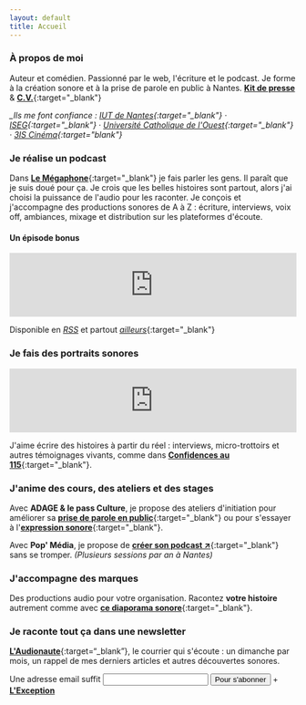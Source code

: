 ```yaml
---
layout: default
title: Accueil
---
```


### À propos de moi

Auteur et comédien. Passionné par le web, l'écriture et le podcast. Je forme à la création sonore et à la prise de parole en public à Nantes. [**Kit de presse**](https://share.dimitriregnier.net/download.zip) & [**C.V.**](https://www.doyoubuzz.com/dimitri-regnier){:target="_blank"}

<cite>_Ils me font confiance : [IUT de Nantes](https://iutnantes.univ-nantes.fr/){:target="_blank"} · [ISEG](https://www.iseg.fr/ecole-communication-nantes/){:target="_blank"} · [Université Catholique de l'Ouest](https://nantes.uco.fr/fr){:target="_blank"} · [3IS Cinéma](https://www.3is-education.fr/campus/ecole-cinema-son-nantes){:target="_blank"}_</cite>

### Je réalise un podcast

Dans [**Le Mégaphone**](https://podcast.dimitriregnier.net/@lemegaphone){:target="_blank"} je fais parler les gens. Il paraît que je suis doué pour ça. Je crois que les belles histoires sont partout, alors j'ai choisi la puissance de l'audio pour les raconter. Je conçois et j'accompagne des productions sonores de A à Z : écriture, interviews, voix off, ambiances, mixage et distribution sur les plateformes d'écoute.

#### Un épisode bonus

<iframe width="100%" height="112" frameborder="0" scrolling="no" style="width: 100%; height: 112px; overflow: hidden;" src="https://podcast.dimitriregnier.net/@lemegaphone/episodes/rencontre-publique/embed/dark"></iframe>

Disponible en [*RSS*](https://podcast.dimitriregnier.net/@lemegaphone/feed.xml) et partout [*ailleurs*](https://podcast.dimitriregnier.net/@lemegaphone/links){:target="_blank"}

### Je fais des portraits sonores

<iframe width="100%" height="112" frameborder="0" scrolling="no" style="width: 100%; height: 112px;  overflow: hidden;" src="https://podcast.dimitriregnier.net/@lemegaphone/episodes/confidences-au-115-bande-annonce/embed/dark"></iframe>

J'aime écrire des histoires à partir du réel : interviews, micro-trottoirs et autres témoignages vivants, comme dans [**Confidences au 115**](/115){:target="_blank"}.

### J'anime des cours, des ateliers et des stages

Avec **ADAGE & le pass Culture**, je propose des ateliers d'initiation pour améliorer sa [**prise de parole en public**](/blog/oralite){:target="_blank"} ou pour s'essayer à l'[**expression sonore**](/blog/podcasts){:target="_blank"}.

Avec **Pop' Média**, je propose de [**créer son podcast ↗**](https://www.popmedia.fr/les-formations-pop-media/stage-creer-son-podcast/){:target="_blank"} sans se tromper. _(Plusieurs sessions par an à Nantes)_

### J'accompagne des marques

Des productions audio pour votre organisation. Racontez **votre histoire** autrement comme avec [**ce diaporama sonore**](/blog/joli-outil-communication){:target="_blank"}.

### Je raconte tout ça dans une newsletter

[**L'Audionaute**](/blog/laudionaute){:target=“_blank”}, le courrier qui s'écoute : un dimanche par mois, un rappel de mes derniers articles et autres découvertes sonores.

<form action="https://buttondown.email/api/emails/embed-subscribe/dimregnier" method="post" target="popupwindow" onsubmit="window.open('https://buttondown.email/dimregnier', 'popupwindow')" class="embeddable-buttondown-form">
  <label for="bd-email">Une adresse email suffit</label>
  <input type="email" name="email" id="bd-email" />
  <input type="submit" value="Pour s'abonner" />
	+ <a href="/blog/mes-chers-abonnes/" target="_blank"><b>L'Exception</b></a>
  <input type="hidden" name="tag" value="form" />
</form>